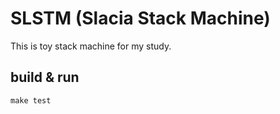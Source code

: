 # SLSTM (Slacia Stack Machine)
This is toy stack machine for my study.

## build & run
```
make test
```

